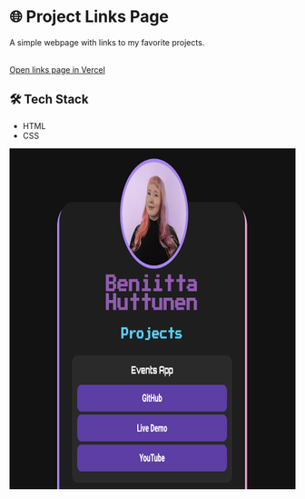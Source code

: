 # 🌐 Project Links Page

A simple webpage with links to my favorite projects.
 <br></br>

[Open links page in Vercel](https://project-links-page.vercel.app/)


## 🛠 Tech Stack
- HTML
- CSS

 
<img src="projectLinksImage.png" alt="app screenshot" height=600>
